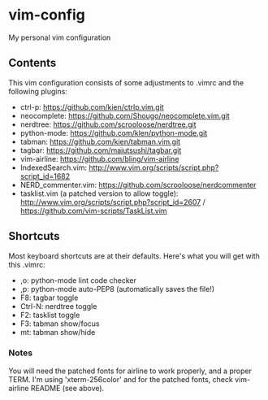 # vim-config
My personal vim configuration

## Contents

This vim configuration consists of some adjustments to .vimrc and the following plugins:

* ctrl-p: https://github.com/kien/ctrlp.vim.git
* neocomplete: https://github.com/Shougo/neocomplete.vim.git
* nerdtree: https://github.com/scrooloose/nerdtree.git
* python-mode: https://github.com/klen/python-mode.git
* tabman: https://github.com/kien/tabman.vim.git
* tagbar: https://github.com/majutsushi/tagbar.git
* vim-airline: https://github.com/bling/vim-airline
* IndexedSearch.vim: http://www.vim.org/scripts/script.php?script_id=1682
* NERD_commenter.vim: https://github.com/scrooloose/nerdcommenter
* tasklist.vim (a patched version to allow toggle): http://www.vim.org/scripts/script.php?script_id=2607 / https://github.com/vim-scripts/TaskList.vim

## Shortcuts

Most keyboard shortcuts are at their defaults. Here's what you will get with this .vimrc:

* ,o: python-mode lint code checker
* ,p: python-mode auto-PEP8 (automatically saves the file!)
* F8: tagbar toggle
* Ctrl-N: nerdtree toggle 
* F2: tasklist toggle
* F3: tabman show/focus
* <lead>mt: tabman show/hide

### Notes

You will need the patched fonts for airline to work properly, and a proper TERM. I'm using 'xterm-256color' and for the patched fonts, check vim-airline README (see above).
